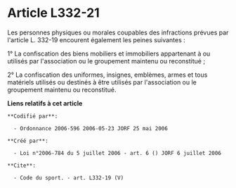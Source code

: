 # Article L332-21

Les personnes physiques ou morales coupables des infractions prévues par l'article L. 332-19 encourent également les peines
suivantes : 

1° La confiscation des biens mobiliers et immobiliers appartenant à ou utilisés par l'association ou le groupement maintenu
ou reconstitué ; 

2° La confiscation des uniformes, insignes, emblèmes, armes et tous matériels utilisés ou destinés à être utilisés par
l'association ou le groupement maintenu ou reconstitué.

**Liens relatifs à cet article**

	**Codifié par**:

	  - Ordonnance 2006-596 2006-05-23 JORF 25 mai 2006

	**Créé par**:

	  - Loi n°2006-784 du 5 juillet 2006 - art. 6 () JORF 6 juillet 2006

	**Cite**:

	  - Code du sport. - art. L332-19 (V)

